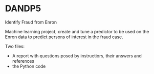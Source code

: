 # DANDP5
Identify Fraud from Enron

Machine learning project, create and tune a predictor to be used on the Enron data to predict persons of interest in the fraud case.

Two files:
- A report with questions posed by instructiors, their answers and references
- the Python code
